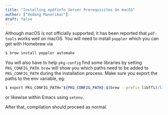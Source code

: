 ```yaml
---
title: "Installing epdfinfo Server Prerequisites On macOS"
author: ["Vedang Manerikar"]
draft: false
---
```


Although macOS is not officially supported, it has been reported that `pdf-tools` works well on macOS. You will need to install `poppler` which you can get with Homebrew via

```sh
$ brew install poppler automake
```

You will also have to help `pkg-config` find some libraries by setting `PKG_CONFIG_PATH`. `brew` will show you which paths need to be added to `PKG_CONFIG_PATH` during the installation process. Make sure you export the paths to the env variable, eg:

```sh
$ export PKG_CONFIG_PATH="${PKG_CONFIG_PATH}:$(brew --prefix libffi)/lib/pkgconfig/:/usr/local/Cellar/zlib/1.2.8/lib/pkgconfig:/usr/local/lib/pkgconfig:/opt/X11/lib/pkgconfig"
```

or likewise within Emacs using `setenv`.

After that, compilation should proceed as normal.
